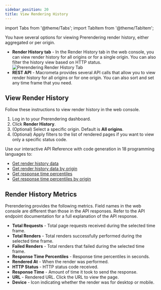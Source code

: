 ```yaml
---
sidebar_position: 20
title: View Rendering History
---
```

import Tabs from '@theme/Tabs';
import TabItem from '@theme/TabItem';

You have several options for viewing Prerendering render history, either aggregated or per origin.

- **Render History tab** - In the Render History tab in the web console, you can view render history for all origins or for a single origin. You can also filter the history view based on HTTP status.
  ![Prerendering Render History Tab](/img/prerendering/render-history.png)
- **REST API** - Macrometa provides several API calls that allow you to view render history for all origins or for one origin. You can also sort and set any time frame that you need.

## View Render History

<Tabs groupId="operating-systems">
<TabItem value="console" label="Web Console">

Follow these instructions to view render history in the web console.

1. Log in to your Prerendering dashboard.
2. Click **Render History**.
3. (Optional) Select a specific origin. Default is **All origins**.
4. (Optional) Apply filters to the list of rendered pages if you want to view only a specific status code.

</TabItem>
<TabItem value="api" label="REST API">

Use our interactive API Reference with code generation in 18 programming languages to:

- [Get render history data](https://www.macrometa.com/docs/apiPrerendering#/paths/api-prerender-v1-history-render/get)
- [Get render history data by origin](https://www.macrometa.com/docs/apiPrerendering#/paths/api-prerender-v1-history-render-origin/get)
- [Get response time percentiles](https://www.macrometa.com/docs/apiPrerendering#/paths/api-prerender-v1-metrics-percentiles-responsetime/get)
- [Get response time percentiles by origin](https://www.macrometa.com/docs/apiPrerendering#/paths/api-prerender-v1-metrics-percentiles-responsetime-origin/get)

</TabItem>
</Tabs>

## Render History Metrics

Prerendering provides the following metrics. Field names in the web console are different than those in the API responses. Refer to the API endpoint documentation for a full explanation of the API response.

- **Total Requests** - Total page requests received during the selected time frame.
- **Total Renders** - Total renders successfully performed during the selected time frame.
- **Failed Renders** - Total renders that failed during the selected time frame.
- **Response Time Percentiles** - Response time percentiles in seconds.
- **Rendered At** - When the render was performed.
- **HTTP Status** - HTTP status code received.
- **Response Time** - Amount of time it took to send the response.
- **URL** - Rendered URL. Click the URL to view the page.
- **Device** - Icon indicating whether the render was for desktop or mobile.
